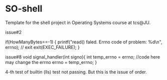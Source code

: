 # SO-shell
Template for the shell project in Operating Systems course at tcs@JU.

issue#2

if(HowManyBytes==-1)
{
printf("read() faled. Errno code of problem: %d\n", errno); // exit
exit(EXEC_FAILURE);
}

issue#8
void signal_handler(int signo){
    int temp_errno = errno;
    //code here may change the errno
    errno = temp_errno;
}

4-th test of builtin (lls) test not passing. But this is the issue of order.